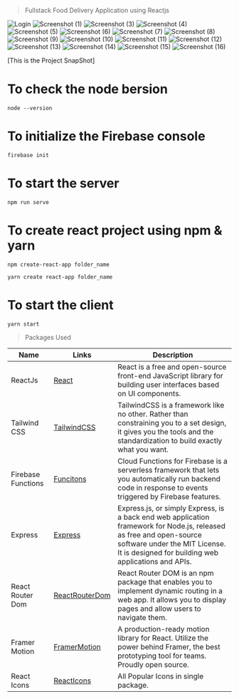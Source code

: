 > Fullstack Food Delivery Application using Reactjs

![Login](https://user-images.githubusercontent.com/61001158/235338865-367db450-cb1e-423f-8392-ba4bdcde94ce.png)
![Screenshot (1)](https://user-images.githubusercontent.com/61001158/235338872-04654d19-6856-404c-81cd-eefced372652.png)
![Screenshot (3)](https://user-images.githubusercontent.com/61001158/235338879-6d50f53c-3558-48e3-a572-fc77c992a6d3.png)
![Screenshot (4)](https://user-images.githubusercontent.com/61001158/235338883-0f04f9bb-5650-4015-8987-f0b26125a2e1.png)
![Screenshot (5)](https://user-images.githubusercontent.com/61001158/235338885-a81a5019-c622-435b-9a68-7705de1d8299.png)
![Screenshot (6)](https://user-images.githubusercontent.com/61001158/235338887-b4949f89-0660-4ea1-9f82-d43fd96d3ffd.png)
![Screenshot (7)](https://user-images.githubusercontent.com/61001158/235338888-84f5d53f-6fab-4eec-bd94-668532a481a3.png)
![Screenshot (8)](https://user-images.githubusercontent.com/61001158/235338889-326b40f8-1c89-40c3-86b8-0baedb5adbbe.png)
![Screenshot (9)](https://user-images.githubusercontent.com/61001158/235338891-c17f908f-814f-4cf0-8e3c-759278c4b7d0.png)
![Screenshot (10)](https://user-images.githubusercontent.com/61001158/235338901-e1addf23-886a-48b7-b43d-79b0dcaf8715.png)
![Screenshot (11)](https://user-images.githubusercontent.com/61001158/235338902-385454fe-0bd1-4322-9970-a500af1ae2c9.png)
![Screenshot (12)](https://user-images.githubusercontent.com/61001158/235338905-a39c93e5-6910-45bf-a627-e101a180c8ec.png)
![Screenshot (13)](https://user-images.githubusercontent.com/61001158/235338906-e6021d49-3d6c-4f86-9732-591fc5668ae1.png)
![Screenshot (14)](https://user-images.githubusercontent.com/61001158/235338909-5f7343d7-794a-4ad3-aaad-bf19c462db87.png)
![Screenshot (15)](https://user-images.githubusercontent.com/61001158/235338910-cda0198f-432b-4c8b-aff5-226744f2bbd8.png)
![Screenshot (16)](https://user-images.githubusercontent.com/61001158/235338911-b2945660-7dc4-4b67-9bac-fc635f05f602.png)



[This is the Project SnapShot]


# To check the node bersion

```
node --version
```

# To initialize the Firebase console

```
firebase init
```

# To start the server

```
npm run serve
```

# To create react project using npm & yarn

```
npm create-react-app folder_name
```

```
yarn create react-app folder_name
```

# To start the client

```
yarn start
```

> Packages Used

<!-- prettier-ignore -->
| Name                  | Links | Description |
|-----------------------| ------| ----------- |
| ReactJs               | [React](https://reactjs.org/) | React is a free and open-source front-end JavaScript library for building user interfaces based on UI components.|
| Tailwind CSS          | [TailwindCSS](https://tailwindcss.com/) | TailwindCSS is a framework like no other. Rather than constraining you to a set design, it gives you the tools and the standardization to build exactly what you want.|
| Firebase Functions    | [Funcitons](https://firebase.google.com/docs/functions) | Cloud Functions for Firebase is a serverless framework that lets you automatically run backend code in response to events triggered by Firebase features. |
| Express               | [Express](https://expressjs.com/) | Express.js, or simply Express, is a back end web application framework for Node.js, released as free and open-source software under the MIT License. It is designed for building web applications and APIs. |
| React Router Dom      | [ReactRouterDom](https://reactrouter.com/en/main) | React Router DOM is an npm package that enables you to implement dynamic routing in a web app. It allows you to display pages and allow users to navigate them. |
| Framer Motion         | [FramerMotion](https://www.framer.com/motion/) | A production-ready motion library for React. Utilize the power behind Framer, the best prototyping tool for teams. Proudly open source. |
| React Icons           | [ReactIcons](https://react-icons.github.io/react-icons/) | All Popular Icons in single package. |
